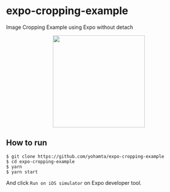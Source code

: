 # expo-cropping-example
Image Cropping Example using Expo without detach

<div style="display: block; text-align: center">
  <img width="250px" src="https://i.gyazo.com/00065f1be13085673a61fd3c5f60a2a7.gif" />
</div>

## How to run
```
$ git clone https://github.com/yohamta/expo-cropping-example
$ cd expo-cropping-example
$ yarn
$ yarn start
```

And click `Run on iOS simulator` on Expo developer tool.
